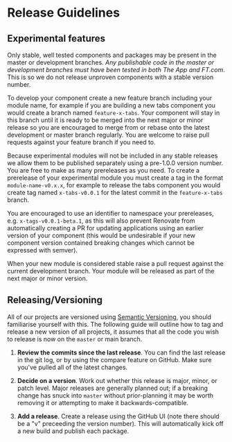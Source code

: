 # Release Guidelines

## Experimental features

Only stable, well tested components and packages may be present in the master or development branches. _Any publishable code in the master or development branches must have been tested in both The App and FT.com_. This is so we do not release unproven components with a stable version number.

To develop your component create a new feature branch including your module name, for example if you are building a new tabs component you would create a branch named `feature-x-tabs`. Your component will stay in this branch until it is ready to be merged into the next major or minor release so you are encouraged to merge from or rebase onto the latest development or master branch regularly. You are welcome to raise pull requests against your feature branch if you need to.

Because experimental modules will not be included in any stable releases we allow them to be published separately using a pre-1.0.0 version number. You are free to make as many prereleases as you need. To create a prerelease of your experimental module you must create a tag in the format `module-name-v0.x.x`, for example to release the tabs component you would create tag named `x-tabs-v0.0.1` for the latest commit in the `feature-x-tabs` branch.

You are encouraged to use an identifier to namespace your prereleases, e.g. `x-tags-v0.0.1-beta.1`, as this will also prevent Renovate from automatically creating a PR for updating applications using an earlier version of your component (this would be undesirable if your new component version contained breaking changes which cannot be expressed with semver).

When your new module is considered stable raise a pull request against the current development branch. Your module will be released as part of the next major or minor version.


## Releasing/Versioning

All of our projects are versioned using [Semantic Versioning], you should familiarise yourself with this. The following guide will outline how to tag and release a new version of all projects, it assumes that all the code you wish to release is now on the `master` or main branch.

  1. **Review the commits since the last release**. You can find the last release in the git log, or by using the compare feature on GitHub. Make sure you've pulled all of the latest changes.

  2. **Decide on a version**. Work out whether this release is major, minor, or patch level. Major releases are generally planned out; if a breaking change has snuck into `master` without prior-planning it may be worth removing it or attempting to make it backwards-compatible.

  3. **Add a release**. Create a release using the GitHub UI (note there should be a "v" preceeding the version number). This will automatically kick off a new build and publish each package.

[semantic versioning]: http://semver.org/
